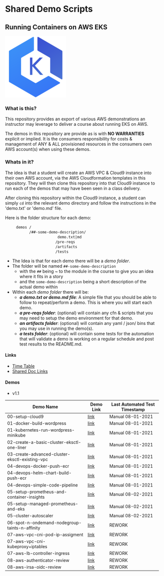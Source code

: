# Shared Demo Scripts
## Running Containers on AWS EKS

![EKS logo](doc/images/amazon-eks.png)

### What is this?

This repository provides an export of various AWS demonstrations an instructor may leverage to deliver a course about running EKS on AWS.

The demos in this repository are provide as is with **NO WARRANTIES** explicit or implied.  It is the consumers responsibility for costs & management of ANY & ALL provisioned resources in the consumers own AWS account(s) when using these demos.


### Whats in it?

The idea is that a student will create an AWS VPC & Cloud9 instance into their own AWS account, via the AWS Cloudformation templates in this repository.  They will then clone this repository into that Cloud9 instance to run each of the demos that may have been seen in a class delivery.

After cloning this repository within the Cloud9 instance, a student can simply `cd` into the relevant demo directory and follow the instructions in the 'demo.txt' or 'demo.md' file.

Here is the folder structure for each demo:

```
     demos /
           /##-some-demo-description/
                        demo.txt|md
                       /pre-reqs
                       /artifacts
                       /tests
```

- The Idea is that for each demo there will be a _demo folder_.
- The folder will be named `##-some-demo-description`
  - with the `##` being ~ to the module in the course to give you an idea where it fits in a story
  - and the `some-demo-description` being a short description of the actual demo within
- Within each _demo folder_ there will be:
  - _**a demo.txt or demo.md file**_: A simple file that you should be able to follow to repeat/perform a demo.  This is where you will start each demo.
  - _**a pre-reqs folder**_:  (optional) will contain any cfn & scripts that you may need to setup the demo environment for that demo.
  - _**an artifacts folder**_: (optional) will contain any yaml / json/ bins that you may use in running the demo(s).           
  - _**a tests folder**_: (optional) will contain some tests for the automation that will validate a demo is working on a regular schedule and post test results to the README.md.

#### Links

- [Time Table](doc/images/timetable.png)
- [Shared Doc Links](doc/Links.md)

#### Demos
- v1.1

Demo Name     | Demo Link     | Last Automated Test Timestamp
--- | ---| ---
00-setup-cloud9     | [link](demos/00-setup-cloud9/demo.md)   | Manual 08-01-2021
01-docker-build-wordpress     | [link](demos/01-docker-build-wordpress/demo.md)   | Manual 08-01-2021
01-kubernetes-run-wordpress-minikube     | [link](demos/01-kubernetes-run-wordpress-minikube/demo.md)   | Manual 08-01-2021
02-create-a-basic-cluster-eksctl-one-liner     | [link](demos/02-create-a-basic-cluster-eksctl-one-liner/demo.md)   | Manual 08-01-2021
03-create-advanced-cluster-eksctl-existing-vpc     | [link](demos/03-create-advanced-cluster-eksctl-existing-vpc/demo.md)   | Manual 08-01-2021
04-devops-docker-push-ecr     | [link](demos/04-devops-docker-push-ecr/demo.md)   | Manual 08-01-2021
04-devops-helm-chart-build-push-ecr     | [link](demos/04-devops-helm-chart-build-push-ecr/demo.md)   | Manual 08-01-2021
04-devops-simple-code-pipeline     | [link](demos/04-devops-simple-code-pipeline/demo.md)   | Manual 08-01-2021
05-setup-prometheus-and-container-insights     | [link](demos/05-setup-prometheus-and-container-insights/demo.md)   | Manual 08-02-2021
05-setup-managed-prometheus-and-eks     | [link](demos/05-setup-managed-prometheus-and-eks/demo.md)   | Manual 08-02-2021  
05-cluster-autoscaler     | [link](demos/05-cluster-autoscaler/demo.md)   | Manual 08-02-2021
06-spot-n-ondemand-nodegroup-taints-n-affinity | [link](demos/06-spot-n-ondemand-nodegroup-taints-n-affinity/demo.md)   | REWORK
07-aws-vpc-cni-pod-ip-assigment | [link](demos/07-aws-vpc-cni-pod-ip-assigment/demo.md)   | REWORK
07-aws-vpc-cni-kubeproxy+iptables | [link](demos/07-aws-vpc-cni-kubeproxy+iptables/demo.md)   | REWORK
07-aws-lb-controller-ingress | [link](demos/07-aws-lb-controller-ingress/demo.md)   | REWORK
08-aws-authenticator-review | [link](demos/08-aws-authenticator-review/demo.md)   | REWORK
08-aws-irsa-oidc-review | [link](demos/08-aws-irsa-oidc-review/demo.md)   | REWORK
